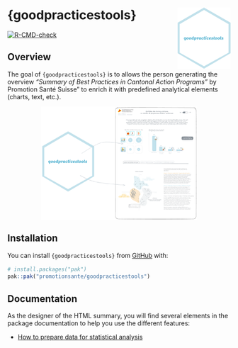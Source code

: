 
<!-- README.md is generated from README.Rmd. Please edit that file -->

# {goodpracticestools} <img src="man/figures/logo.png" align="right" alt="" width="120" />

<!-- badges: start -->

[![R-CMD-check](https://github.com/promotionsante/goodpracticestools/actions/workflows/R-CMD-check.yaml/badge.svg)](https://github.com/promotionsante/goodpracticestools/actions/workflows/R-CMD-check.yaml)
<!-- badges: end -->

## Overview

The goal of `{goodpracticestools}` is to allows the person generating
the overview *“Summary of Best Practices in Cantonal Action Programs”*
by Promotion Santé Suisse” to enrich it with predefined analytical
elements (charts, text, etc.).

<img src="man/figures/overview.png" width="70%" style="display: block; margin: auto;" />

## Installation

You can install `{goodpracticestools}` from
[GitHub](https://github.com/) with:

``` r
# install.packages("pak")
pak::pak("promotionsante/goodpracticestools")
```

## Documentation

As the designer of the HTML summary, you will find several elements in
the package documentation to help you use the different features:

- [How to prepare data for statistical
  analysis](https://promotionsante.github.io/goodpracticestools/articles/how-to-prepare-data-for-statistical-analysis.html)
